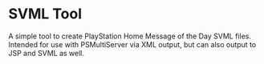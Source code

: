 # SVML Tool
A simple tool to create PlayStation Home Message of the Day SVML files.
Intended for use with PSMultiServer via XML output, but can also output to JSP and SVML as well.
